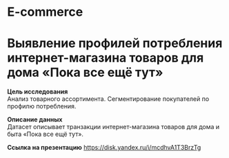 # E-commerce
# Выявление профилей потребления интернет-магазина товаров для дома «Пока все ещё тут» 

**Цель исследования**   
Анализ товарного ассортимента. Сегментирование покупателей по профилю потребления. 

**Описание данных**  
Датасет описывает транзакции интернет-магазина товаров для дома и быта «Пока все ещё тут».   

**Ссылка на презентацию** https://disk.yandex.ru/i/mcdhvA1T3BrzTg
